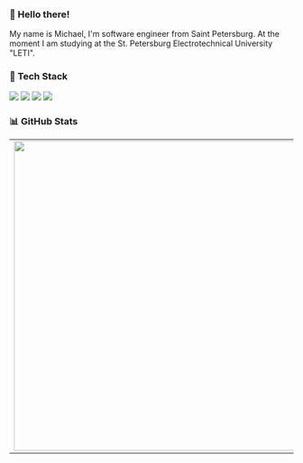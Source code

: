 ### 👋 Hello there!
My name is Michael, I'm software engineer from Saint Petersburg. At the moment I am studying at the St. Petersburg Electrotechnical University "LETI".

### 🔧 Tech Stack
![](https://img.shields.io/badge/C-informational?style=flat-square&logo=c&logoColor=white&color=5194f0&bgcolor=81a9fe)
![](https://img.shields.io/badge/C++-informational?style=flat-square&logo=c%2B%2B&logoColor=white&color=5194f0&bgcolor=81a9fe) 
![](https://img.shields.io/badge/C%23-informational?style=flat-square&logo=c-sharp&logoColor=white&color=5194f0&bgcolor=81a9fe)
![](https://img.shields.io/badge/Linux-informational?style=flat-square&logo=linux&logoColor=white&color=5194f0&bgcolor=110d17)

### 📊 GitHub Stats
<p align="center">
  <table>
    <tr>
      <td><img width="550px" align="left" src="https://github-readme-streak-stats.herokuapp.com/?user=Purposelessness&theme=blueberry&hide_border=true&hide_title=true" /></td>
      <td><img width="550px" src="https://github-readme-stats.vercel.app/api/top-langs/?username=Purposelessness&layout=compact&langs_count=6&theme=blueberry&include_all_commits=true&count_private=false&show_icons=true&hide_border=true&hide_title=true" /></td>
    </tr>   
  </table>
</p>


<!-- ![](https://github-readme-stats.vercel.app/api?username=Purposelessness&theme=blueberry&hide_border=false&include_all_commits=true&count_private=true)<br/> -->
<!-- ![](https://github-readme-streak-stats.herokuapp.com/?user=Purposelessness&theme=blueberry&hide_border=false)<br/> -->
<!-- ![](https://github-readme-stats.vercel.app/api/top-langs/?username=Purposelessness&theme=blueberry&hide_border=false&include_all_commits=true&count_private=true&layout=compact) -->

